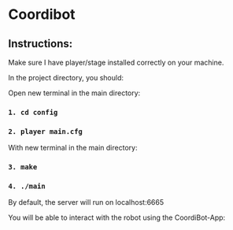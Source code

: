 # Coordibot

## Instructions:


Make sure I have player/stage installed correctly on your machine.

In the project directory, you should:

Open new terminal in the main directory:
### `1. cd config`

### `2. player main.cfg`

With new terminal in the main directory:

### `3. make`

### `4. ./main`

By default, the server will run on localhost:6665

You will be able to interact with the robot using the CoordiBot-App: 





